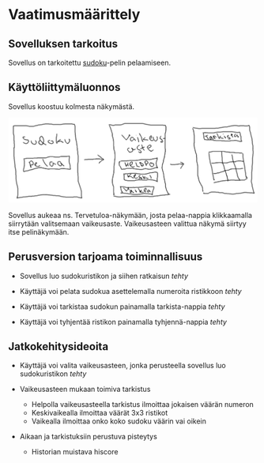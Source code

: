 # Vaatimusmäärittely

## Sovelluksen tarkoitus

Sovellus on tarkoitettu [sudoku](https://en.wikipedia.org/wiki/Sudoku)-pelin pelaamiseen.

## Käyttöliittymäluonnos

Sovellus koostuu kolmesta näkymästä.

![Sudokusovelluksen käyttöliittymä](sudoku-kayttoliittyma.png)

Sovellus aukeaa ns. Tervetuloa-näkymään, josta pelaa-nappia klikkaamalla siirrytään valitsemaan vaikeusaste. Vaikeusasteen valittua näkymä siirtyy itse pelinäkymään.

## Perusversion tarjoama toiminnallisuus 

* Sovellus luo sudokuristikon ja siihen ratkaisun *tehty*

* Käyttäjä voi pelata sudokua asettelemalla numeroita ristikkoon *tehty*

* Käyttäjä voi tarkistaa sudokun painamalla tarkista-nappia *tehty*

* Käyttäjä voi tyhjentää ristikon painamalla tyhjennä-nappia *tehty*

## Jatkokehitysideoita

* Käyttäjä voi valita vaikeusasteen, jonka perusteella sovellus luo sudokuristikon *tehty*

* Vaikeusasteen mukaan toimiva tarkistus
  * Helpolla vaikeusasteella tarkistus ilmoittaa jokaisen väärän numeron
  * Keskivaikealla ilmoittaa väärät 3x3 ristikot
  * Vaikealla ilmoittaa onko koko sudoku väärin vai oikein
  
* Aikaan ja tarkistuksiin perustuva pisteytys
  * Historian muistava hiscore

